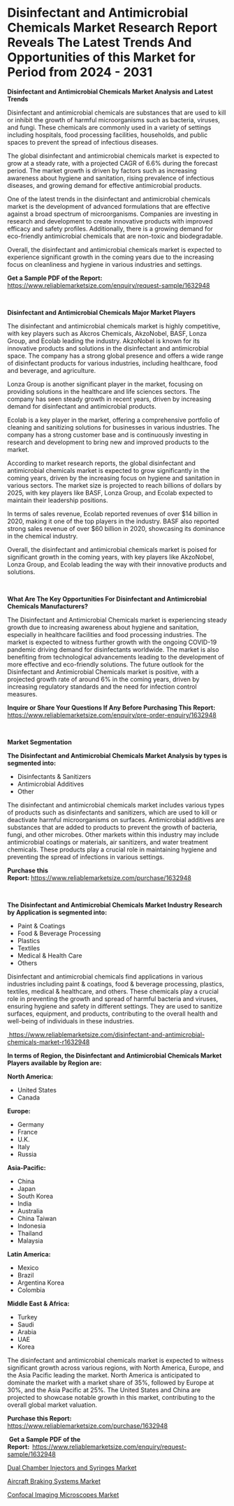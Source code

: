 <p><h1>Disinfectant and Antimicrobial Chemicals Market Research Report Reveals The Latest Trends And Opportunities of this Market for Period from 2024 - 2031</h1></p><p><strong>Disinfectant and Antimicrobial Chemicals Market Analysis and Latest Trends</strong></p>
<p><p>Disinfectant and antimicrobial chemicals are substances that are used to kill or inhibit the growth of harmful microorganisms such as bacteria, viruses, and fungi. These chemicals are commonly used in a variety of settings including hospitals, food processing facilities, households, and public spaces to prevent the spread of infectious diseases.</p><p>The global disinfectant and antimicrobial chemicals market is expected to grow at a steady rate, with a projected CAGR of 6.6% during the forecast period. The market growth is driven by factors such as increasing awareness about hygiene and sanitation, rising prevalence of infectious diseases, and growing demand for effective antimicrobial products.</p><p>One of the latest trends in the disinfectant and antimicrobial chemicals market is the development of advanced formulations that are effective against a broad spectrum of microorganisms. Companies are investing in research and development to create innovative products with improved efficacy and safety profiles. Additionally, there is a growing demand for eco-friendly antimicrobial chemicals that are non-toxic and biodegradable.</p><p>Overall, the disinfectant and antimicrobial chemicals market is expected to experience significant growth in the coming years due to the increasing focus on cleanliness and hygiene in various industries and settings.</p></p>
<p><strong>Get a Sample PDF of the Report:&nbsp;</strong> <a href="https://www.reliablemarketsize.com/enquiry/request-sample/1632948">https://www.reliablemarketsize.com/enquiry/request-sample/1632948</a></p>
<p>&nbsp;</p>
<p><strong>Disinfectant and Antimicrobial Chemicals Major Market Players</strong></p>
<p><p>The disinfectant and antimicrobial chemicals market is highly competitive, with key players such as Akcros Chemicals, AkzoNobel, BASF, Lonza Group, and Ecolab leading the industry. AkzoNobel is known for its innovative products and solutions in the disinfectant and antimicrobial space. The company has a strong global presence and offers a wide range of disinfectant products for various industries, including healthcare, food and beverage, and agriculture.</p><p>Lonza Group is another significant player in the market, focusing on providing solutions in the healthcare and life sciences sectors. The company has seen steady growth in recent years, driven by increasing demand for disinfectant and antimicrobial products.</p><p>Ecolab is a key player in the market, offering a comprehensive portfolio of cleaning and sanitizing solutions for businesses in various industries. The company has a strong customer base and is continuously investing in research and development to bring new and improved products to the market.</p><p>According to market research reports, the global disinfectant and antimicrobial chemicals market is expected to grow significantly in the coming years, driven by the increasing focus on hygiene and sanitation in various sectors. The market size is projected to reach billions of dollars by 2025, with key players like BASF, Lonza Group, and Ecolab expected to maintain their leadership positions.</p><p>In terms of sales revenue, Ecolab reported revenues of over $14 billion in 2020, making it one of the top players in the industry. BASF also reported strong sales revenue of over $60 billion in 2020, showcasing its dominance in the chemical industry.</p><p>Overall, the disinfectant and antimicrobial chemicals market is poised for significant growth in the coming years, with key players like AkzoNobel, Lonza Group, and Ecolab leading the way with their innovative products and solutions.</p></p>
<p>&nbsp;</p>
<p><strong>What Are The Key Opportunities For Disinfectant and Antimicrobial Chemicals Manufacturers?</strong></p>
<p><p>The Disinfectant and Antimicrobial Chemicals market is experiencing steady growth due to increasing awareness about hygiene and sanitation, especially in healthcare facilities and food processing industries. The market is expected to witness further growth with the ongoing COVID-19 pandemic driving demand for disinfectants worldwide. The market is also benefiting from technological advancements leading to the development of more effective and eco-friendly solutions. The future outlook for the Disinfectant and Antimicrobial Chemicals market is positive, with a projected growth rate of around 6% in the coming years, driven by increasing regulatory standards and the need for infection control measures.</p></p>
<p><strong>Inquire or Share Your Questions If Any Before Purchasing This Report:</strong> <a href="https://www.reliablemarketsize.com/enquiry/pre-order-enquiry/1632948">https://www.reliablemarketsize.com/enquiry/pre-order-enquiry/1632948</a></p>
<p>&nbsp;</p>
<p><strong>Market Segmentation</strong></p>
<p><strong>The Disinfectant and Antimicrobial Chemicals Market Analysis by types is segmented into:</strong></p>
<p><ul><li>Disinfectants & Sanitizers</li><li>Antimicrobial Additives</li><li>Other</li></ul></p>
<p><p>The disinfectant and antimicrobial chemicals market includes various types of products such as disinfectants and sanitizers, which are used to kill or deactivate harmful microorganisms on surfaces. Antimicrobial additives are substances that are added to products to prevent the growth of bacteria, fungi, and other microbes. Other markets within this industry may include antimicrobial coatings or materials, air sanitizers, and water treatment chemicals. These products play a crucial role in maintaining hygiene and preventing the spread of infections in various settings.</p></p>
<p><strong>Purchase this Report:&nbsp;</strong><a href="https://www.reliablemarketsize.com/purchase/1632948">https://www.reliablemarketsize.com/purchase/1632948</a></p>
<p>&nbsp;</p>
<p><strong>The Disinfectant and Antimicrobial Chemicals Market Industry Research by Application is segmented into:</strong></p>
<p><ul><li>Paint & Coatings</li><li>Food & Beverage Processing</li><li>Plastics</li><li>Textiles</li><li>Medical & Health Care</li><li>Others</li></ul></p>
<p><p>Disinfectant and antimicrobial chemicals find applications in various industries including paint & coatings, food & beverage processing, plastics, textiles, medical & healthcare, and others. These chemicals play a crucial role in preventing the growth and spread of harmful bacteria and viruses, ensuring hygiene and safety in different settings. They are used to sanitize surfaces, equipment, and products, contributing to the overall health and well-being of individuals in these industries.</p></p>
<p><a href="https://www.reliablemarketsize.com/disinfectant-and-antimicrobial-chemicals-market-r1632948">&nbsp;https://www.reliablemarketsize.com/disinfectant-and-antimicrobial-chemicals-market-r1632948</a></p>
<p><strong>In terms of Region, the Disinfectant and Antimicrobial Chemicals Market Players available by Region are:</strong></p>
<p>
    <p> <strong> North America: </strong>
        <ul>
            <li>United States</li>
            <li>Canada</li>
        </ul>
        </p> 
    <p> <strong> Europe: </strong>
        <ul>
            <li>Germany</li>
            <li>France</li>
            <li>U.K.</li>
            <li>Italy</li>
            <li>Russia</li>
        </ul>
        </p> 
    <p> <strong> Asia-Pacific: </strong>
        <ul>
            <li>China</li>
            <li>Japan</li>
            <li>South Korea</li>
            <li>India</li>
            <li>Australia</li>
            <li>China Taiwan</li>
            <li>Indonesia</li>
            <li>Thailand</li>
            <li>Malaysia</li>
        </ul>
        </p> 
    <p> <strong> Latin America: </strong>
        <ul>
            <li>Mexico</li>
            <li>Brazil</li>
            <li>Argentina Korea</li>
            <li>Colombia</li>
        </ul>
        </p> 
    <p> <strong> Middle East & Africa: </strong>
        <ul>
            <li>Turkey</li>
            <li>Saudi</li>
            <li>Arabia</li>
            <li>UAE</li>
            <li>Korea</li>
        </ul>
    </p>
    </p>
<p><p>The disinfectant and antimicrobial chemicals market is expected to witness significant growth across various regions, with North America, Europe, and the Asia Pacific leading the market. North America is anticipated to dominate the market with a market share of 35%, followed by Europe at 30%, and the Asia Pacific at 25%. The United States and China are projected to showcase notable growth in this market, contributing to the overall global market valuation.</p></p>
<p><strong>Purchase this Report: </strong><a href="https://www.reliablemarketsize.com/purchase/1632948">https://www.reliablemarketsize.com/purchase/1632948</a></p>
<p>&nbsp;<strong>Get a Sample PDF of the Report:&nbsp;&nbsp;</strong><a href="https://www.reliablemarketsize.com/enquiry/request-sample/1632948">https://www.reliablemarketsize.com/enquiry/request-sample/1632948</a></p>
<p><strong></strong></p>
<p><p><a href="https://medium.com/@hsjri2637/dual-chamber-injectors-and-syringes-market-analysis-report-global-insights-by-region-type-manual-91d7cdb3b3f8">Dual Chamber Injectors and Syringes Market</a></p><p><a href="https://view.publitas.com/reportprime-1/future-trends-in-global-aircraft-braking-systems-market-market-insights-and-analysis-from-2024-to-2031-in-102-pages/">Aircraft Braking Systems Market</a></p><p><a href="https://medium.com/@elisamohr1927/global-confocal-imaging-microscopes-industry-types-applications-market-players-regional-growth-f0361845d72f">Confocal Imaging Microscopes Market</a></p></p>